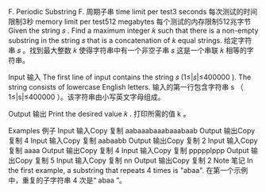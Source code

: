 F. Periodic Substring  F. 周期子串
time limit per test3 seconds
每次测试的时间限制3秒
memory limit per test512 megabytes
每个测试的内存限制512兆字节
Given the string 𝑠 . Find a maximum integer 𝑘  such that there is a non-empty substring in the string 𝑠  that is a concatenation of 𝑘  equal strings.
给定字符串 𝑠  。找到最大整数 𝑘  使得字符串中有一个非空子串 𝑠  这是一个串联 𝑘  相等的字符串。

Input  输入
The first line of input contains the string 𝑠  (1≤|𝑠|≤400000 ). The string consists of lowercase English letters.
输入的第一行包含字符串 s （ 1≤|s|≤400000 ）。该字符串由小写英文字母组成。

Output  输出
Print the desired value 𝑘 .
打印所需的值 k 。

Examples  例子
Input  输入Copy  复制
aabaaabaaabaaabaab
Output  输出Copy  复制
4
Input  输入Copy  复制
aabaabb
Output  输出Copy  复制
2
Input  输入Copy  复制
aaaa
Output  输出Copy  复制
4
Input  输入Copy  复制
ppppplppp
Output  输出Copy  复制
5
Input  输入Copy  复制
nn
Output  输出Copy  复制
2
Note  笔记
In the first example, a substring that repeats 4
 times is "abaa".
在第一个示例中，重复的子字符串 4 次是“ abaa ”。